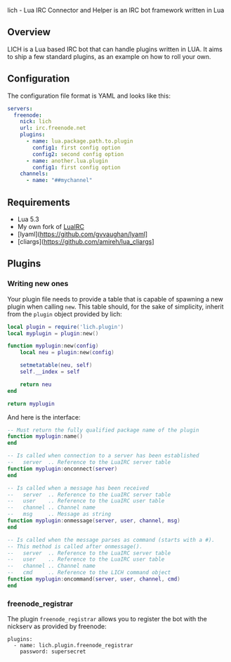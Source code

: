 lich - Lua IRC Connector and Helper is an IRC bot framework written in Lua

## Overview

LICH is a Lua based IRC bot that can handle plugins written in LUA. It
aims to ship a few standard plugins, as an example on how to roll your
own.

## Configuration

The configuration file format is YAML and looks like this:

```yaml
servers:
  freenode:
    nick: lich
    url: irc.freenode.net
    plugins:
      - name: lua.package.path.to.plugin
        config1: first config option
        config2: second config option
      - name: another.lua.plugin
        config1: first config option
    channels:
      - name: "##mychannel"
```

## Requirements

* Lua 5.3
* My own fork of [LuaIRC](https://github.com/n0la/LuaIRC)
* [lyaml](https://github.com/gvvaughan/lyaml]
* [cliargs](https://github.com/amireh/lua_cliargs]

## Plugins

### Writing new ones

Your plugin file needs to provide a table that is capable of spawning
a new plugin when calling ```new```. This table should, for the sake of
simplicity, inherit from the ```plugin``` object provided by lich:

```lua
local plugin = require('lich.plugin')
local myplugin = plugin:new()

function myplugin:new(config)
    local neu = plugin:new(config)

    setmetatable(neu, self)
    self.__index = self

    return neu
end

return myplugin
```

And here is the interface:

```lua
-- Must return the fully qualified package name of the plugin
function myplugin:name()
end

-- Is called when connection to a server has been established
--   server  .. Reference to the LuaIRC server table
function myplugin:onconnect(server)
end

-- Is called when a message has been received
--   server  .. Reference to the LuaIRC server table
--   user    .. Reference to the LuaIRC user table
--   channel .. Channel name
--   msg     .. Message as string
function myplugin:onmessage(server, user, channel, msg)
end

-- Is called when the message parses as command (starts with a #).
-- This method is called after onmessage().
--   server  .. Reference to the LuaIRC server table
--   user    .. Reference to the LuaIRC user table
--   channel .. Channel name
--   cmd     .. Reference to the LICH command object
function myplugin:oncommand(server, user, channel, cmd)
end
```

### freenode_registrar

The plugin ```freenode_registrar``` allows you to register the bot
with the nickserv as provided by freenode:

```
plugins:
  - name: lich.plugin.freenode_registrar
    password: supersecret
```
